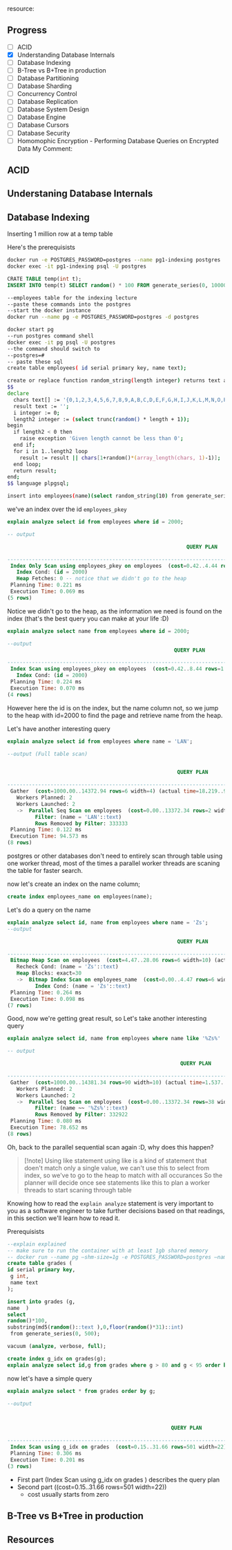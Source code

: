 resource:

## Progress

- [ ] ACID
- [x] Understanding Database Internals
- [ ] Database Indexing
- [ ] B-Tree vs B+Tree in production
- [ ] Database Partitioning
- [ ] Database Sharding
- [ ] Concurrency Control
- [ ] Database Replication
- [ ] Database System Design
- [ ] Database Engine
- [ ] Database Cursors
- [ ] Database Security
- [ ] Homomophic Encryption - Performing Database Queries on Encrypted Data
My Comment:

## ACID

## Understaning Database Internals

## Database Indexing

Inserting 1 million row at a temp table

Here's the prerequisists

```sh
docker run -e POSTGRES_PASSWORD=postgres --name pg1-indexing postgres
docker exec -it pg1-indexing psql -U postgres
```

```SQL
CRATE TABLE temp(int t);
INSERT INTO temp(t) SELECT random() * 100 FROM generate_series(0, 1000000);
```

```sh
--employees table for the indexing lecture
--paste these commands into the postgres
--start the docker instance
docker run --name pg -e POSTGRES_PASSWORD=postgres -d postgres

docker start pg
--run postgres command shell
docker exec -it pg psql -U postgres
--the command should switch to
--postgres=#
-- paste these sql
create table employees( id serial primary key, name text);

create or replace function random_string(length integer) returns text as
$$
declare
  chars text[] := '{0,1,2,3,4,5,6,7,8,9,A,B,C,D,E,F,G,H,I,J,K,L,M,N,O,P,Q,R,S,T,U,V,W,X,Y,Z,a,b,c,d,e,f,g,h,i,j,k,l,m,n,o,p,q,r,s,t,u,v,w,x,y,z}';
  result text := '';
  i integer := 0;
  length2 integer := (select trunc(random() * length + 1));
begin
  if length2 < 0 then
    raise exception 'Given length cannot be less than 0';
  end if;
  for i in 1..length2 loop
    result := result || chars[1+random()*(array_length(chars, 1)-1)];
  end loop;
  return result;
end;
$$ language plpgsql;

insert into employees(name)(select random_string(10) from generate_series(0, 1000000));
```

we've an index over the id `employees_pkey`

```sql
explain analyze select id from employees where id = 2000;

-- output

                                                          QUERY PLAN

-------------------------------------------------------------------------------------------------------------------------------
 Index Only Scan using employees_pkey on employees  (cost=0.42..4.44 rows=1 width=4) (actual time=0.009..0.009 rows=0 loops=1)
   Index Cond: (id = 2000)
   Heap Fetches: 0 -- notice that we didn't go to the heap
 Planning Time: 0.221 ms
 Execution Time: 0.069 ms
(5 rows)
```

Notice we didn't go to the heap, as the information we need is found on the index (that's the best query you can make at your life :D)

```sql
explain analyze select name from employees where id = 2000;

--output
                                                      QUERY PLAN

--------------------------------------------------------------------------------------------------------------------------
 Index Scan using employees_pkey on employees  (cost=0.42..8.44 rows=1 width=6) (actual time=0.012..0.012 rows=0 loops=1)
   Index Cond: (id = 2000)
 Planning Time: 0.224 ms
 Execution Time: 0.070 ms
(4 rows)

```

However here the id is on the index, but the name column not, so we jump to the heap with id=2000 to find the page and retrieve name from the heap.

Let's have another interesting query

```sql
explain analyze select id from employees where name = 'LAN';

--output (Full table scan)


                                                       QUERY PLAN

------------------------------------------------------------------------------------------------------------------------
 Gather  (cost=1000.00..14372.94 rows=6 width=4) (actual time=18.219..94.551 rows=1 loops=1)
   Workers Planned: 2
   Workers Launched: 2
   ->  Parallel Seq Scan on employees  (cost=0.00..13372.34 rows=2 width=4) (actual time=28.857..47.212 rows=0 loops=3)
         Filter: (name = 'LAN'::text)
         Rows Removed by Filter: 333333
 Planning Time: 0.122 ms
 Execution Time: 94.573 ms
(8 rows)
```

postgres or other databases don't need to entirely scan through table using one worker thread, most of the times a parallel worker threads are scaning the table for faster search.

now let's create an index on the name column;

```sql
create index employees_name on employees(name);
```

Let's do a query on the name

```sql
explain analyze select id, name from employees where name = 'Zs';
--output

                                                       QUERY PLAN

------------------------------------------------------------------------------------------------------------------------
 Bitmap Heap Scan on employees  (cost=4.47..28.06 rows=6 width=10) (actual time=0.036..0.079 rows=30 loops=1)
   Recheck Cond: (name = 'Zs'::text)
   Heap Blocks: exact=30
   ->  Bitmap Index Scan on employees_name  (cost=0.00..4.47 rows=6 width=0) (actual time=0.027..0.028 rows=30 loops=1)
         Index Cond: (name = 'Zs'::text)
 Planning Time: 0.264 ms
 Execution Time: 0.098 ms
(7 rows)

```

Good, now we're getting great result, so Let's take another interesting query

```sql
explain analyze select id, name from employees where name like '%Zs%'

-- output

                                                        QUERY PLAN

---------------------------------------------------------------------------------------------------------------------------
 Gather  (cost=1000.00..14381.34 rows=90 width=10) (actual time=1.537..78.535 rows=1236 loops=1)
   Workers Planned: 2
   Workers Launched: 2
   ->  Parallel Seq Scan on employees  (cost=0.00..13372.34 rows=38 width=10) (actual time=0.547..54.611 rows=412 loops=3)
         Filter: (name ~~ '%Zs%'::text)
         Rows Removed by Filter: 332922
 Planning Time: 0.080 ms
 Execution Time: 78.652 ms
(8 rows)
```

Oh, back to the parallel sequential scan again :D, why does this happen?
> [!note] Using like statement
> using like is a kind of statement that doen't match only a single value, we can't use this to select from index, so we've to go to the heap to match with all occurances
> So the planner will decide once see statements like this to plan a worker threads to start scaning through table

Knowing how to read the `explain analyze` statement is very important to you as a software engineer to take further decisions based on that readings, in this section we'll learn how to read it.

Prerequisists

```sql
--explain explained
-- make sure to run the container with at least 1gb shared memory
-- docker run --name pg —shm-size=1g -e POSTGRES_PASSWORD=postgres —name pg postgres
create table grades (
id serial primary key,
 g int,
 name text
);

insert into grades (g,
name  )
select
random()*100,
substring(md5(random()::text ),0,floor(random()*31)::int)
 from generate_series(0, 500);

vacuum (analyze, verbose, full);

create index g_idx on grades(g);
explain analyze select id,g from grades where g > 80 and g < 95 order by g;
```

now let's have a simple query

```sql
explain analyze select * from grades order by g;

--output



                                                     QUERY PLAN

--------------------------------------------------------------------------------------------------------------------
 Index Scan using g_idx on grades  (cost=0.15..31.66 rows=501 width=22) (actual time=0.017..0.162 rows=501 loops=1)
 Planning Time: 0.306 ms
 Execution Time: 0.201 ms
(3 rows)
```

- First part (Index Scan using g_idx on grades ) describes the query plan
- Second part ((cost=0.15..31.66 rows=501 width=22))
 	- cost usually starts from zero

## B-Tree vs B+Tree in production

## Resources
